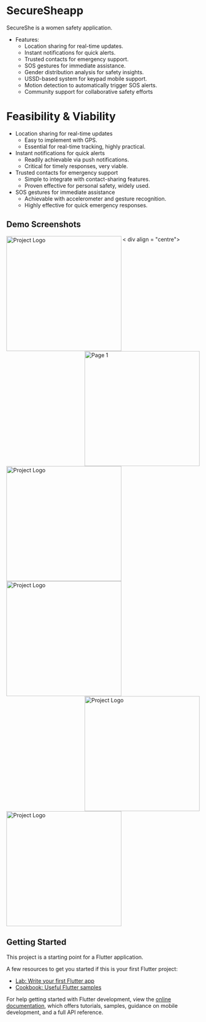 # SecureSheapp
SecureShe is a women safety application.

- Features:
  - Location sharing for real-time updates.
  - Instant notifications for quick alerts.
  - Trusted contacts for emergency support.
  - SOS gestures for immediate assistance.
  - Gender distribution analysis for safety insights.
  - USSD-based system for keypad mobile support.
  - Motion detection to automatically trigger SOS alerts.
  - Community support for collaborative safety efforts

# Feasibility & Viability 
- Location sharing for real-time updates
  - Easy to implement with GPS.
  - Essential for real-time tracking, highly practical.
- Instant notifications for quick alerts
   - Readily achievable via push notifications.
   - Critical for timely responses, very viable.
- Trusted contacts for emergency support
   - Simple to integrate with contact-sharing features.
   - Proven effective for personal safety, widely used.
- SOS gestures for immediate assistance
   - Achievable with accelerometer and gesture recognition.
   - Highly effective for quick emergency responses.

## Demo Screenshots

< div align = "centre">
<img src="https://github.com/GobihaJS/SecureShe/blob/main/Demo_screenshots/Logo.jpeg" alt="Project Logo" align ="left" width="300">
</div>
<img src="https://github.com/GobihaJS/SecureShe/blob/main/Demo_screenshots/Page1.jpeg" alt="Page 1" align = "right" width="300">
<img src="https://github.com/GobihaJS/SecureShe/blob/main/Demo_screenshots/Page2.jpeg" alt="Project Logo" width="300">
<img src="https://github.com/GobihaJS/SecureShe/blob/main/Demo_screenshots/Page3.jpeg" alt="Project Logo" align ="left"  width="300">
<img src="https://github.com/GobihaJS/SecureShe/blob/main/Demo_screenshots/Page%204.jpg" alt="Project Logo" align ="right" width="300">
<img src="https://github.com/GobihaJS/SecureShe/blob/main/Demo_screenshots/Page%205.jpeg" alt="Project Logo" width="300">

## Getting Started

This project is a starting point for a Flutter application.

A few resources to get you started if this is your first Flutter project:

- [Lab: Write your first Flutter app](https://docs.flutter.dev/get-started/codelab)
- [Cookbook: Useful Flutter samples](https://docs.flutter.dev/cookbook)

For help getting started with Flutter development, view the
[online documentation](https://docs.flutter.dev/), which offers tutorials,
samples, guidance on mobile development, and a full API reference.
